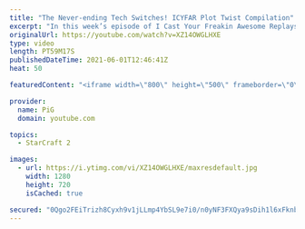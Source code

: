 ```yaml
---
title: "The Never-ending Tech Switches! ICYFAR Plot Twist Compilation"
excerpt: "In this week’s episode of I Cast Your Freakin Awesome Replays (ICYFAR) players sent in their StarCraft 2 replays where they tech switch multiple times to get the better of their opponent (Plot Twist)! Chapters: 0:00 Game 1 33:52 Game 2  NEW ICYFAR CHALLENGE: \"Momentum\" - Attack at least once every 3"
originalUrl: https://youtube.com/watch?v=XZ14OWGLHXE
type: video
length: PT59M17S
publishedDateTime: 2021-06-01T12:46:41Z
heat: 50

featuredContent: "<iframe width=\"800\" height=\"500\" frameborder=\"0\" src=\"https://www.youtube.com/embed/XZ14OWGLHXE\" allow=\"accelerometer; autoplay; encrypted-media; gyroscope; picture-in-picture\" allowfullscreen></iframe>"

provider:
  name: PiG
  domain: youtube.com

topics:
  - StarCraft 2

images:
  - url: https://i.ytimg.com/vi/XZ14OWGLHXE/maxresdefault.jpg
    width: 1280
    height: 720
    isCached: true

secured: "0Qgo2FEiTrizh8Cyxh9v1jLLmp4YbSL9e7i0/n0yNF3FXQya9sDih1l6xFknbHaavKE784hYCYGXwTWbJYdzkuV8AMC6d7NPLZV8Q7n6O40x2l7j1fKIQL1LEz87fE6Kvt/XJaiRDz8ZtXIa6WeGl2XdXWQkv8wRPqHZW7vFvOookayVsPg/ZIpzYKigrKhKp9faqSiQYmM24DSHe7OgxW1v5OYdc9rakaSDVP3GxvbLeICTcd5b2jBGYa/rKMaZb6yH5Tce+KBeQz1Gyp17Ngcpth3RfH61TSwI81xMSFAWH/tsS9qWHBHBgUPuWq8Gh1vY6/ZhuwSImeMlyIvLf19CRRYHnbfOp2R6StqhbfHN1rXK0f5PyFdi6ov7oFAnV4+J6E+aZxoZTSBiUiU/4Uz7MpHJiuo3veJJ7FYL8zg=;cdEDz3cCOoA4d0uTfXdYUA=="
---
```


